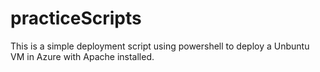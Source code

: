 # practiceScripts

This is a simple deployment script using powershell to deploy a Unbuntu VM in Azure with Apache installed. 
